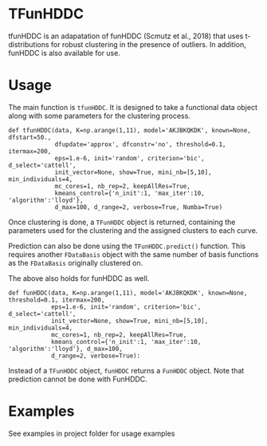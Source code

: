 # TFunHDDC
tfunHDDC is an adapatation of funHDDC (Scmutz et al., 2018) that uses t-distributions for robust clustering in the presence of outliers. In addition, funHDDC is also available for use.

# Usage
The main function is `tfunHDDC`. It is designed to take a functional data object along with some parameters for the clustering process.
```
def tfunHDDC(data, K=np.arange(1,11), model='AKJBKQKDK', known=None, dfstart=50., 
             dfupdate='approx', dfconstr='no', threshold=0.1, itermax=200, 
             eps=1.e-6, init='random', criterion='bic', d_select='cattell', 
             init_vector=None, show=True, mini_nb=[5,10], min_individuals=4,
             mc_cores=1, nb_rep=2, keepAllRes=True, 
             kmeans_control={'n_init':1, 'max_iter':10, 'algorithm':'lloyd'}, 
             d_max=100, d_range=2, verbose=True, Numba=True)
```

Once clustering is done, a `TFunHDDC` object is returned, containing the parameters used for the clustering and the assigned clusters to each curve.

Prediction can also be done using the `TFunHDDC.predict()` function. This requires another `FDataBasis` object with the same number of basis functions as the `FDataBasis` originally clustered on.

The above also holds for funHDDC as well.
```
def funHDDC(data, K=np.arange(1,11), model='AKJBKQKDK', known=None, threshold=0.1, itermax=200, 
            eps=1.e-6, init='random', criterion='bic', d_select='cattell', 
            init_vector=None, show=True, mini_nb=[5,10], min_individuals=4,
            mc_cores=1, nb_rep=2, keepAllRes=True,
            kmeans_control={'n_init':1, 'max_iter':10, 'algorithm':'lloyd'}, d_max=100,
            d_range=2, verbose=True):
```
Instead of a `TFunHDDC` object, `funHDDC` returns a `FunHDDC` object. Note that prediction cannot be done with FunHDDC.

# Examples
See examples in project folder for usage examples

